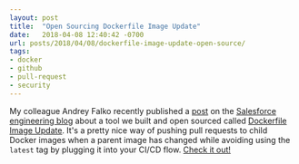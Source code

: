 ```yaml
---
layout: post
title:  "Open Sourcing Dockerfile Image Update"
date:   2018-04-08 12:40:42 -0700
url: posts/2018/04/08/dockerfile-image-update-open-source/
tags:
- docker
- github
- pull-request
- security
---
```

My colleague Andrey Falko recently published a [post][post] on the [Salesforce engineering blog][blog] about a tool
we built and open sourced called [Dockerfile Image Update][diu]. It's a pretty nice way of pushing pull requests to
child Docker images when a parent image has changed while avoiding using the `latest` tag by plugging it into your
CI/CD flow. [Check it out!][post]

[post]: https://engineering.salesforce.com/open-sourcing-dockerfile-image-update-6400121c1a75
[blog]: https://engineering.salesforce.com/
[diu]: https://github.com/salesforce/dockerfile-image-update
<!--more-->


